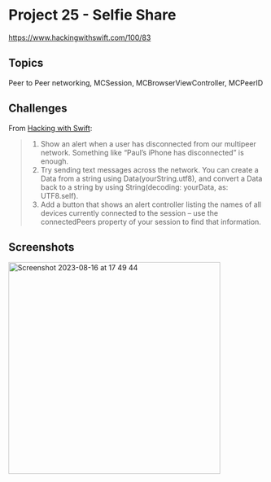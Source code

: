 # Project 25 - Selfie Share

https://www.hackingwithswift.com/100/83

## Topics

Peer to Peer networking, MCSession, MCBrowserViewController, MCPeerID

## Challenges

From [Hacking with Swift](https://www.hackingwithswift.com/read/25/5/wrap-up):
>1. Show an alert when a user has disconnected from our multipeer network. Something like “Paul’s iPhone has disconnected” is enough.
>2. Try sending text messages across the network. You can create a Data from a string using Data(yourString.utf8), and convert a Data back to a string by using String(decoding: yourData, as: UTF8.self).
>3. Add a button that shows an alert controller listing the names of all devices currently connected to the session – use the connectedPeers property of your session to find that information.

## Screenshots
<img width="416" alt="Screenshot 2023-08-16 at 17 49 44" src="https://github.com/juliobraganca/100-days-of-swift/assets/127988357/c0cfb559-399a-4505-abb2-a82dd98952a0">

